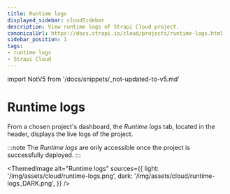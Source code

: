 ```yaml
---
title: Runtime logs
displayed_sidebar: cloudSidebar
description: View runtime logs of Strapi Cloud project.
canonicalUrl: https://docs.strapi.io/cloud/projects/runtime-logs.html
sidebar_position: 1
tags:
- runtime logs
- Strapi Cloud
---
```


import NotV5 from '/docs/snippets/_not-updated-to-v5.md'

# Runtime logs

<NotV5/>

From a chosen project's dashboard, the *Runtime logs* tab, located in the header, displays the live logs of the project.

:::note
The *Runtime logs* are only accessible once the project is successfully deployed.
:::

<ThemedImage
  alt="Runtime logs"
  sources={{
    light: '/img/assets/cloud/runtime-logs.png',
    dark: '/img/assets/cloud/runtime-logs_DARK.png',
  }}
/>

